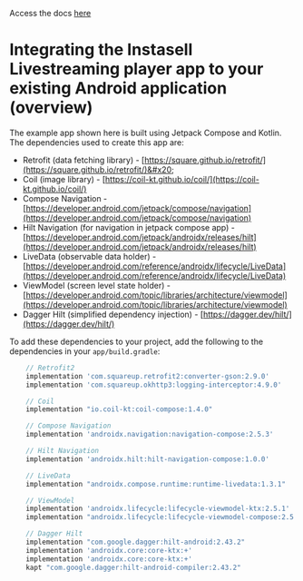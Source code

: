 Access the docs [here](https://rahuls-organization-3.gitbook.io/instasell-livestreaming-android-app-integration/)

# Integrating the Instasell Livestreaming player app to your existing Android application (overview)

The example app shown here is built using Jetpack Compose and Kotlin. The dependencies used to create this app are:

* Retrofit (data fetching library) - [https://square.github.io/retrofit/](https://square.github.io/retrofit/)&#x20;
* Coil (image library) - [https://coil-kt.github.io/coil/](https://coil-kt.github.io/coil/)
* Compose Navigation - [https://developer.android.com/jetpack/compose/navigation](https://developer.android.com/jetpack/compose/navigation)
* Hilt Navigation (for navigation in jetpack compose app) - [https://developer.android.com/jetpack/androidx/releases/hilt](https://developer.android.com/jetpack/androidx/releases/hilt)
* LiveData (observable data holder) - [https://developer.android.com/reference/androidx/lifecycle/LiveData](https://developer.android.com/reference/androidx/lifecycle/LiveData)
* ViewModel (screen level state holder) - [https://developer.android.com/topic/libraries/architecture/viewmodel](https://developer.android.com/topic/libraries/architecture/viewmodel)
* Dagger Hilt (simplified dependency injection) - [https://dagger.dev/hilt/](https://dagger.dev/hilt/)

To add these dependencies to your project, add the following to the dependencies in your `app/build.gradle`:

```groovy
    // Retrofit2
    implementation 'com.squareup.retrofit2:converter-gson:2.9.0'
    implementation 'com.squareup.okhttp3:logging-interceptor:4.9.0'

    // Coil
    implementation "io.coil-kt:coil-compose:1.4.0"

    // Compose Navigation
    implementation 'androidx.navigation:navigation-compose:2.5.3'

    // Hilt Navigation
    implementation 'androidx.hilt:hilt-navigation-compose:1.0.0'

    // LiveData
    implementation "androidx.compose.runtime:runtime-livedata:1.3.1"

    // ViewModel
    implementation 'androidx.lifecycle:lifecycle-viewmodel-ktx:2.5.1'
    implementation "androidx.lifecycle:lifecycle-viewmodel-compose:2.5.1"

    // Dagger Hilt
    implementation "com.google.dagger:hilt-android:2.43.2"
    implementation 'androidx.core:core-ktx:+'
    implementation 'androidx.core:core-ktx:+'
    kapt "com.google.dagger:hilt-android-compiler:2.43.2"
```

